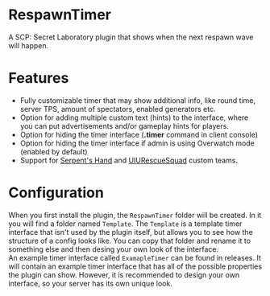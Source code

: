 # RespawnTimer
A SCP: Secret Laboratory plugin that shows when the next respawn wave will happen.

# Features
- Fully customizable timer that may show additional info, like round time, server TPS, amount of spectators, enabled generators etc.
- Option for adding multiple custom text (hints) to the interface, where you can put advertisements and/or gameplay hints for players.
- Option for hiding the timer interface (**.timer** command in client console)
- Option for hiding the timer interface if admin is using Overwatch mode (enabled by default)
- Support for [Serpent's Hand](https://github.com/Exiled-Team/SerpentsHand) and [UIURescueSquad](https://github.com/Marco15453/UIURescueSquad) custom teams.

# Configuration
When you first install the plugin, the `RespawnTimer` folder will be created. In it you will find a folder named `Template`. The `Template` is a template timer interface that isn't used by the plugin itself, but allows you to see how the structure of a config looks like.
You can copy that folder and rename it to something else and then desing your own look of the interface.<br>
An example timer interface called `ExamapleTimer` can be found in releases. It will contain an example timer interface that has all of the possible properties the plugin can show. However, it is recommended to design your own interface, so your server has its own unique look.
